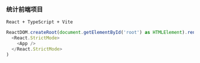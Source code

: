 ### 统计前端项目

`React + TypeScript + Vite`


```ts
ReactDOM.createRoot(document.getElementById('root') as HTMLElement).render(
  <React.StrictMode>
    <App />
  </React.StrictMode>
)
```